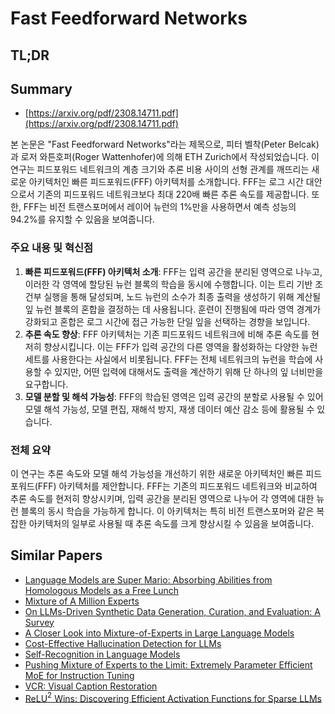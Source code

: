 # Fast Feedforward Networks
## TL;DR
## Summary
- [https://arxiv.org/pdf/2308.14711.pdf](https://arxiv.org/pdf/2308.14711.pdf)

본 논문은 "Fast Feedforward Networks"라는 제목으로, 피터 벨착(Peter Belcak)과 로저 와튼호퍼(Roger Wattenhofer)에 의해 ETH Zurich에서 작성되었습니다. 이 연구는 피드포워드 네트워크의 계층 크기와 추론 비용 사이의 선형 관계를 깨뜨리는 새로운 아키텍처인 빠른 피드포워드(FFF) 아키텍처를 소개합니다. FFF는 로그 시간 대안으로서 기존의 피드포워드 네트워크보다 최대 220배 빠른 추론 속도를 제공합니다. 또한, FFF는 비전 트랜스포머에서 레이어 뉴런의 1%만을 사용하면서 예측 성능의 94.2%를 유지할 수 있음을 보여줍니다.

### 주요 내용 및 혁신점

1. **빠른 피드포워드(FFF) 아키텍처 소개**: FFF는 입력 공간을 분리된 영역으로 나누고, 이러한 각 영역에 할당된 뉴런 블록의 학습을 동시에 수행합니다. 이는 트리 기반 조건부 실행을 통해 달성되며, 노드 뉴런의 소수가 최종 출력을 생성하기 위해 계산될 잎 뉴런 블록의 혼합을 결정하는 데 사용됩니다. 훈련이 진행됨에 따라 영역 경계가 강화되고 혼합은 로그 시간에 접근 가능한 단일 잎을 선택하는 경향을 보입니다.
2. **추론 속도 향상**: FFF 아키텍처는 기존 피드포워드 네트워크에 비해 추론 속도를 현저히 향상시킵니다. 이는 FFF가 입력 공간의 다른 영역을 활성화하는 다양한 뉴런 세트를 사용한다는 사실에서 비롯됩니다. FFF는 전체 네트워크의 뉴런을 학습에 사용할 수 있지만, 어떤 입력에 대해서도 출력을 계산하기 위해 단 하나의 잎 너비만을 요구합니다.
3. **모델 분할 및 해석 가능성**: FFF의 학습된 영역은 입력 공간의 분할로 사용될 수 있어 모델 해석 가능성, 모델 편집, 재해석 방지, 재생 데이터 예산 감소 등에 활용될 수 있습니다.

### 전체 요약

이 연구는 추론 속도와 모델 해석 가능성을 개선하기 위한 새로운 아키텍처인 빠른 피드포워드(FFF) 아키텍처를 제안합니다. FFF는 기존의 피드포워드 네트워크와 비교하여 추론 속도를 현저히 향상시키며, 입력 공간을 분리된 영역으로 나누어 각 영역에 대한 뉴런 블록의 동시 학습을 가능하게 합니다. 이 아키텍처는 특히 비전 트랜스포머와 같은 복잡한 아키텍처의 일부로 사용될 때 추론 속도를 크게 향상시킬 수 있음을 보여줍니다.

## Similar Papers
- [Language Models are Super Mario: Absorbing Abilities from Homologous Models as a Free Lunch](2311.03099.md)
- [Mixture of A Million Experts](2407.04153.md)
- [On LLMs-Driven Synthetic Data Generation, Curation, and Evaluation: A Survey](2406.15126.md)
- [A Closer Look into Mixture-of-Experts in Large Language Models](2406.18219.md)
- [Cost-Effective Hallucination Detection for LLMs](2407.21424.md)
- [Self-Recognition in Language Models](2407.06946.md)
- [Pushing Mixture of Experts to the Limit: Extremely Parameter Efficient MoE for Instruction Tuning](2309.05444.md)
- [VCR: Visual Caption Restoration](2406.06462.md)
- [ReLU$^2$ Wins: Discovering Efficient Activation Functions for Sparse LLMs](2402.03804.md)
